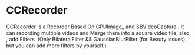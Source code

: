 # CCRecorder
CCRecorder is a Recorder Based On GPUImage_ and SBVideoCapture . It can recording multiple videos and Merge them into a square video file, also , add Filters .(Only BilateralFilter &amp;&amp; GaussianBlurFilter (for Beauty issues) , but you can add more filters by yourself.)
